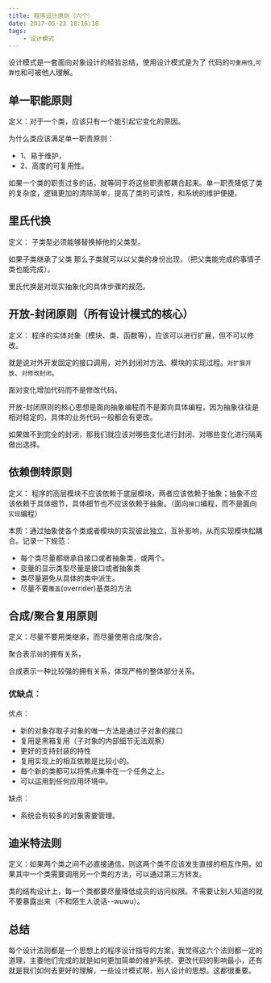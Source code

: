 ```yaml
---
title: 程序设计原则（六个）
date: 2017-05-23 18:16:18
tags:
	- 设计模式
---
```

设计模式是一套面向对象设计的经验总结，使用设计模式是为了 代码的`可重用性`,`可靠性`和可被他人理解。
<!--more-->
## 单一职能原则
定义：对于一个类，应该只有一个能引起它变化的原因。

为什么类应该满足单一职责原则：
* 1、易于维护，
* 2、高度的可复用性。

如果一个类的职责过多的话，就等同于将这些职责都耦合起来。单一职责降低了类的复杂度，逻辑更加的清除简单，提高了类的可读性，和系统的维护便捷。

## 里氏代换
定义： 子类型必须能够替换掉他的父类型。

如果子类继承了父类 那么子类就可以以父类的身份出现，（把父类能完成的事情子类也能完成）。

里氏代换是对现实抽象化的具体步骤的规范。

## 开放-封闭原则（所有设计模式的核心）
定义： 程序的实体对象（模块、类、函数等），应该可以进行扩展，但不可以修改。

就是说对外开发固定的接口调用，对外封闭对方法、模块的实现过程。`对扩展开放`、`对修改封闭`。

面对变化增加代码而不是修改代码。

开放-封闭原则的核心思想是面向抽象编程而不是面向具体编程，因为抽象往往是相对稳定的，具体的业务代码一般都会有更改。

如果做不到完全的封闭，那我们就应该对哪些变化进行封闭、对哪些变化进行隔离做出选择。

## 依赖倒转原则

定义： 程序的高层模块不应该依赖于底层模块，两者应该依赖于抽象；抽象不应该依赖于具体细节，具体细节也不应该依赖于抽象。（面向`接口`编程，而不是面向`实现`编程）

本质：通过抽象使各个类或者模块的实现彼此独立，互补影响，从而实现模块松耦合。记录一下规范：
* 每个类尽量都继承自接口或者抽象类，或两个。
* 变量的显示类型尽量是接口或者抽象类
* 类尽量避免从具体的类中派生。
* 尽量不要`覆盖`(overrider)基类的方法

## 合成/聚合复用原则

定义：尽量不要用类继承，而尽量使用合成/聚合。

聚合表示`弱`的拥有关系，

合成表示一种比较强的拥有关系，体现严格的整体部分关系。

### 优缺点：
优点：
* 新的对象存取子对象的唯一方法是通过子对象的接口
* 复用是黑箱复用（子对象的内部细节无法观察）
* 更好的支持封装的特性
* 复用实现上的相互依赖是比较小的。
* 每个新的类都可以将焦点集中在一个任务之上。
* 可以运用到任何应用环境中。

缺点：
* 系统会有较多的对象需要管理。

## 迪米特法则

定义：如果两个类之间不必直接通信，则这两个类不应该发生直接的相互作用。如果其中一个类需要调用另一个类的方法，可以通过第三方转发。

类的结构设计上，每一个类都要尽量降低成员的访问权限。不需要让别人知道的就不要暴露出来（不和陌生人说话--wuwu）。



## 总结
每个设计法则都是一个思想上的程序设计指导的方案，我觉得这六个法则都一定的道理，主要他们完成的就是如何更加简单的维护系统、更改代码的影响最小，还有就是我们如何去更好的理解，一些设计模式啊，别人设计的思想。这都很重要。